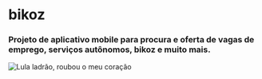 # bikoz

### Projeto de aplicativo mobile para procura e oferta de vagas de emprego, serviços autônomos, bikoz e muito mais.

![Lula ladrão, roubou o meu coração](https://static.vakinha.com.br/uploads/vakinha/image/290768/lula_hiphop.jpg?ims=280x280)